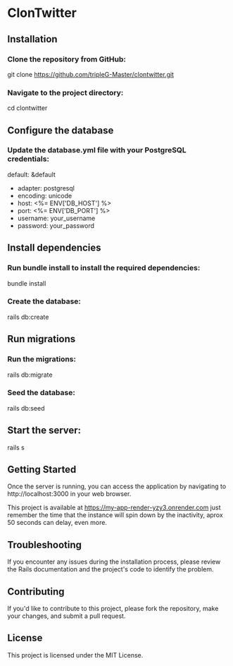 # ClonTwitter

## Installation

### Clone the repository from GitHub:

git clone https://github.com/tripleG-Master/clontwitter.git

### Navigate to the project directory:

cd clontwitter

## Configure the database

### Update the database.yml file with your PostgreSQL credentials:

default: &default
  - adapter: postgresql
  - encoding: unicode
  - host: <%= ENV['DB_HOST'] %>
  - port: <%= ENV['DB_PORT'] %>
  - username: your_username
  - password: your_password

## Install dependencies

### Run bundle install to install the required dependencies:

bundle install

### Create the database:

rails db:create

## Run migrations

### Run the migrations:

rails db:migrate

### Seed the database:

rails db:seed

## Start the server:

rails s

## Getting Started

Once the server is running, you can access the application by navigating to http://localhost:3000 
in your web browser.

This project is available at 
https://my-app-render-yzy3.onrender.com
just remember the time that the instance will spin down by the inactivity, aprox 50 seconds can delay, even more.

## Troubleshooting

If you encounter any issues during the installation process, please review the Rails documentation and the project's code to identify the problem.

## Contributing

If you'd like to contribute to this project, please fork the repository, make your changes, and submit a pull request.

## License

This project is licensed under the MIT License.